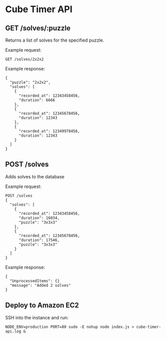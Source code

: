 # Cube Timer API

## GET /solves/:puzzle

Returns a list of solves for the specified puzzle.

Example request:

```
GET /solves/2x2x2
```

Example response:

```
{
  "puzzle": "2x2x2",
  "solves": [
    {
      "recorded_at": 12343458456,
      "duration": 6666
    },
    {
      "recorded_at": 12345678456,
      "duration": 12343
    },
    {
      "recorded_at": 12349978456,
      "duration": 12343
    }
  ]
}
```

## POST /solves

Adds solves to the database

Example request:

```
POST /solves
{
  "solves": [
    {
      "recorded_at": 12343458456,
      "duration": 16034,
      "puzzle": "3x3x3"
    },
    {
      "recorded_at": 12345678456,
      "duration": 17546,
      "puzzle": "3x3x3"
    }
  ]
}
```

Example response:

```
{
  "UnprocessedItems": {}
  "message": "Added 2 solves"
}
```

## Deploy to Amazon EC2

SSH into the instance and run:

```
NODE_ENV=production PORT=80 sudo -E nohup node index.js > cube-timer-api.log &
```
